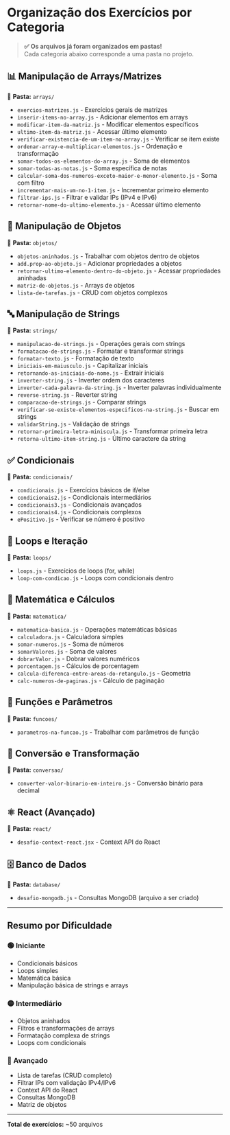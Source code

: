 # Organização dos Exercícios por Categoria

> **✅ Os arquivos já foram organizados em pastas!**  
> Cada categoria abaixo corresponde a uma pasta no projeto.

## 📊 Manipulação de Arrays/Matrizes
📁 **Pasta:** `arrays/`

- `exercios-matrizes.js` - Exercícios gerais de matrizes
- `inserir-items-no-array.js` - Adicionar elementos em arrays
- `modificar-item-da-matriz.js` - Modificar elementos específicos
- `ultimo-item-da-matriz.js` - Acessar último elemento
- `verificar-existencia-de-um-item-no-array.js` - Verificar se item existe
- `ordenar-array-e-multiplicar-elementos.js` - Ordenação e transformação
- `somar-todos-os-elementos-do-array.js` - Soma de elementos
- `somar-todas-as-notas.js` - Soma específica de notas
- `calcular-soma-dos-numeros-exceto-maior-e-menor-elemento.js` - Soma com filtro
- `incrementar-mais-um-no-1-item.js` - Incrementar primeiro elemento
- `filtrar-ips.js` - Filtrar e validar IPs (IPv4 e IPv6)
- `retornar-nome-do-ultimo-elemento.js` - Acessar último elemento

## 🎯 Manipulação de Objetos
📁 **Pasta:** `objetos/`

- `objetos-aninhados.js` - Trabalhar com objetos dentro de objetos
- `add.prop-ao-objeto.js` - Adicionar propriedades a objetos
- `retornar-ultimo-elemento-dentro-do-objeto.js` - Acessar propriedades aninhadas
- `matriz-de-objetos.js` - Arrays de objetos
- `lista-de-tarefas.js` - CRUD com objetos complexos

## 🔤 Manipulação de Strings
📁 **Pasta:** `strings/`

- `manipulacao-de-strings.js` - Operações gerais com strings
- `formatacao-de-strings.js` - Formatar e transformar strings
- `formatar-texto.js` - Formatação de texto
- `iniciais-em-maiusculo.js` - Capitalizar iniciais
- `retornando-as-iniciais-do-nome.js` - Extrair iniciais
- `inverter-string.js` - Inverter ordem dos caracteres
- `inverter-cada-palavra-da-string.js` - Inverter palavras individualmente
- `reverse-string.js` - Reverter string
- `comparacao-de-strings.js` - Comparar strings
- `verificar-se-existe-elementos-especificos-na-string.js` - Buscar em strings
- `validarString.js` - Validação de strings
- `retornar-primeira-letra-miniscula.js` - Transformar primeira letra
- `retorna-ultimo-item-string.js` - Último caractere da string

## ✅ Condicionais
📁 **Pasta:** `condicionais/`

- `condicionais.js` - Exercícios básicos de if/else
- `condicionais2.js` - Condicionais intermediários
- `condicionais3.js` - Condicionais avançados
- `condicionais4.js` - Condicionais complexos
- `ePositivo.js` - Verificar se número é positivo

## 🔁 Loops e Iteração
📁 **Pasta:** `loops/`

- `loops.js` - Exercícios de loops (for, while)
- `loop-com-condicao.js` - Loops com condicionais dentro

## 🧮 Matemática e Cálculos
📁 **Pasta:** `matematica/`

- `matematica-basica.js` - Operações matemáticas básicas
- `calculadora.js` - Calculadora simples
- `somar-numeros.js` - Soma de números
- `somarValores.js` - Soma de valores
- `dobrarValor.js` - Dobrar valores numéricos
- `porcentagem.js` - Cálculos de porcentagem
- `calcula-diferenca-entre-areas-do-retangulo.js` - Geometria
- `calc-numeros-de-paginas.js` - Cálculo de paginação

## 🔧 Funções e Parâmetros
📁 **Pasta:** `funcoes/`

- `parametros-na-funcao.js` - Trabalhar com parâmetros de função

## 🔄 Conversão e Transformação
📁 **Pasta:** `conversao/`

- `converter-valor-binario-em-inteiro.js` - Conversão binário para decimal

## ⚛️ React (Avançado)
📁 **Pasta:** `react/`

- `desafio-context-react.jsx` - Context API do React

## 🗄️ Banco de Dados
📁 **Pasta:** `database/`

- `desafio-mongodb.js` - Consultas MongoDB (arquivo a ser criado)

---

## Resumo por Dificuldade

### 🟢 Iniciante
- Condicionais básicos
- Loops simples
- Matemática básica
- Manipulação básica de strings e arrays

### 🟡 Intermediário
- Objetos aninhados
- Filtros e transformações de arrays
- Formatação complexa de strings
- Loops com condicionais

### 🔴 Avançado
- Lista de tarefas (CRUD completo)
- Filtrar IPs com validação IPv4/IPv6
- Context API do React
- Consultas MongoDB
- Matriz de objetos

---

**Total de exercícios:** ~50 arquivos
